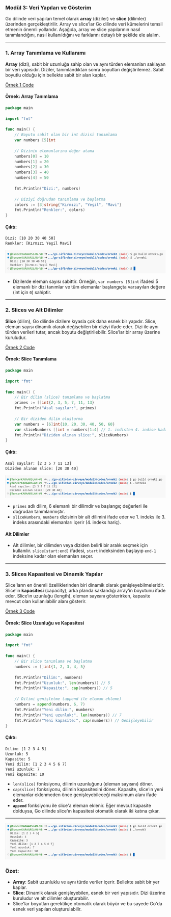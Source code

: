 ### Modül 3: Veri Yapıları ve Gösterim

Go dilinde veri yapıları temel olarak **array** (diziler) ve **slice** (dilimler) üzerinden gerçekleştirilir. Array ve slice’lar Go dilinde veri kümelerini temsil etmenin önemli yollarıdır. Aşağıda, array ve slice yapılarının nasıl tanımlandığını, nasıl kullanıldığını ve farklarını detaylı bir şekilde ele alalım.

---

### 1. **Array Tanımlama ve Kullanımı**

**Array** (dizi), sabit bir uzunluğa sahip olan ve aynı türden elemanları saklayan bir veri yapısıdır. Diziler, tanımlandıktan sonra boyutları değiştirilemez. Sabit boyutlu olduğu için bellekte sabit bir alan kaplar.

[Örnek 1 Code](codes/ornek1/ornek1.go)

#### Örnek: Array Tanımlama
```go
package main

import "fmt"

func main() {
    // Boyutu sabit olan bir int dizisi tanımlama
    var numbers [5]int

    // Dizinin elemanlarına değer atama
    numbers[0] = 10
    numbers[1] = 20
    numbers[2] = 30
    numbers[3] = 40
    numbers[4] = 50

    fmt.Println("Dizi:", numbers)

    // Diziyi doğrudan tanımlama ve başlatma
    colors := [3]string{"Kırmızı", "Yeşil", "Mavi"}
    fmt.Println("Renkler:", colors)
}
```

#### Çıktı:
```
Dizi: [10 20 30 40 50]
Renkler: [Kırmızı Yeşil Mavi]
```

![Örnek 1 Çıktı](images/ornek1.png)


- Dizilerde eleman sayısı sabittir. Örneğin, `var numbers [5]int` ifadesi 5 elemanlı bir dizi tanımlar ve tüm elemanlar başlangıçta varsayılan değere (int için `0`) sahiptir.

---

### 2. **Slices ve Alt Dilimler**

**Slice** (dilim), Go dilinde dizilere kıyasla çok daha esnek bir yapıdır. Slice, eleman sayısı dinamik olarak değişebilen bir diziyi ifade eder. Dizi ile aynı türden verileri tutar, ancak boyutu değiştirilebilir. Slice’lar bir array üzerine kuruludur.

[Örnek 2 Code](codes/ornek2/ornek2.go)

#### Örnek: Slice Tanımlama
```go
package main

import "fmt"

func main() {
    // Bir dilim (slice) tanımlama ve başlatma
    primes := []int{2, 3, 5, 7, 11, 13}
    fmt.Println("Asal sayılar:", primes)

    // Bir diziden dilim oluşturma
    var numbers = [6]int{10, 20, 30, 40, 50, 60}
    var sliceNumbers []int = numbers[1:4] // 1. indisten 4. indise kadar (4 hariç)
    fmt.Println("Diziden alınan slice:", sliceNumbers)
}
```

#### Çıktı:
```
Asal sayılar: [2 3 5 7 11 13]
Diziden alınan slice: [20 30 40]
```

![Örnek 2 Çıktı](images/ornek2.png)

- `primes` adlı dilim, 6 elemanlı bir dilimdir ve başlangıç değerleri ile doğrudan tanımlanmıştır.
- `sliceNumbers`, `numbers` dizisinin bir alt dilimini ifade eder ve 1. indeks ile 3. indeks arasındaki elemanları içerir (4. indeks hariç).

#### Alt Dilimler
- Alt dilimler, bir dilimden veya diziden belirli bir aralık seçmek için kullanılır. `slice[start:end]` ifadesi, `start` indeksinden başlayıp `end-1` indeksine kadar olan elemanları seçer.

---

### 3. **Slices Kapasitesi ve Dinamik Yapılar**

Slice'ların en önemli özelliklerinden biri dinamik olarak genişleyebilmeleridir. Slice’ın **kapasitesi** (capacity), arka planda saklandığı array’in boyutunu ifade eder. Slice’ın uzunluğu (length), eleman sayısını gösterirken, kapasite mevcut olan kullanılabilir alanı gösterir.

[Örnek 3 Code](codes/ornek3/ornek3.go)

#### Örnek: Slice Uzunluğu ve Kapasitesi
```go
package main

import "fmt"

func main() {
    // Bir slice tanımlama ve başlatma
    numbers := []int{1, 2, 3, 4, 5}

    fmt.Println("Dilim:", numbers)
    fmt.Println("Uzunluk:", len(numbers)) // 5
    fmt.Println("Kapasite:", cap(numbers)) // 5

    // Dilimi genişletme (append ile eleman ekleme)
    numbers = append(numbers, 6, 7)
    fmt.Println("Yeni dilim:", numbers)
    fmt.Println("Yeni uzunluk:", len(numbers)) // 7
    fmt.Println("Yeni kapasite:", cap(numbers)) // Genişleyebilir
}
```

#### Çıktı:
```
Dilim: [1 2 3 4 5]
Uzunluk: 5
Kapasite: 5
Yeni dilim: [1 2 3 4 5 6 7]
Yeni uzunluk: 7
Yeni kapasite: 10
```

- `len(slice)` fonksiyonu, dilimin uzunluğunu (eleman sayısını) döner.
- `cap(slice)` fonksiyonu, dilimin kapasitesini döner. Kapasite, slice’ın yeni elemanlar eklenmeden önce genişleyebileceği maksimum alanı ifade eder.
- **`append`** fonksiyonu ile slice'a eleman eklenir. Eğer mevcut kapasite dolduysa, Go dilinde slice'ın kapasitesi otomatik olarak iki katına çıkar.

---

![Örnek 3 Çıktı](images/ornek3.png)

### Özet:
- **Array**: Sabit uzunluklu ve aynı türde veriler içerir. Bellekte sabit bir yer kaplar.
- **Slice**: Dinamik olarak genişleyebilen, esnek bir veri yapısıdır. Dizi üzerine kuruludur ve alt dilimler oluşturabilir.
- Slice'lar boyutları gerektikçe otomatik olarak büyür ve bu sayede Go'da esnek veri yapıları oluşturulabilir.
